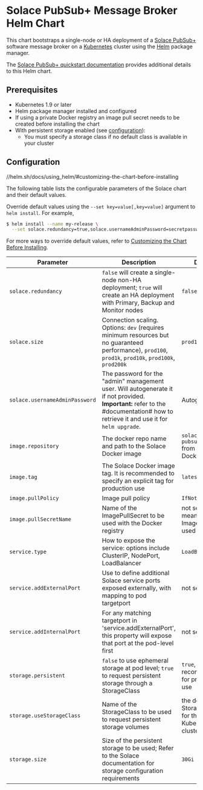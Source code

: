 # Solace PubSub+ Message Broker Helm Chart

This chart bootstraps a single-node or HA deployment of a [Solace PubSub+](https://solace.com/products/) software message broker on a [Kubernetes](http://kubernetes.io) cluster using the [Helm](https://helm.sh) package manager.

The [Solace PubSub+ quickstart documentation](https://github.com/SolaceDev/solace-kubernetes-quickstart/blob/HelmReorg/README.md) provides additional details to this Helm chart.

## Prerequisites

* Kubernetes 1.9 or later
* Helm package manager installed and configured
* If using a private Docker registry an image pull secret needs to be created before installing the chart
* With persistent storage enabled (see [configuration](#configuration)):
  * You must specify a storage class if no default class is available in your cluster

## Configuration

//helm.sh/docs/using_helm/#customizing-the-chart-before-installing

The following table lists the configurable parameters of the Solace chart and their default values.

Override default values using the `--set key=value[,key=value]` argument to `helm install`. For example,
```bash
$ helm install --name my-release \
  --set solace.redundancy=true,solace.usernameAdminPassword=secretpassword <solace-chart-location>
```

For more ways to override default values, refer to [Customizing the Chart Before Installing](//helm.sh/docs/using_helm/#customizing-the-chart-before-installing).

| Parameter                      | Description                                                                                             | Default                                                 |
| ------------------------------ | ------------------------------------------------------------------------------------------------------- | ------------------------------------------------------- |
| `solace.redundancy`            | `false` will create a single-node non-HA deployment; `true` will create an HA deployment with Primary, Backup and Monitor nodes | `false` |
| `solace.size`                  | Connection scaling. Options: `dev` (requires minimum resources but no guaranteed performance), `prod100`, `prod1k`, `prod10k`, `prod100k`, `prod200k` | `prod100` | `prod100` |
| `solace.usernameAdminPassword` | The password for the "admin" management user. Will autogenerate it if not provided. **Important:** refer to the #documentation# how to retrieve it and use it for `helm upgrade`. | Autogenerate |
| `image.repository`             | The docker repo name and path to the Solace Docker image                                                | `solace/solace-pubsub-standard` from public DockerHub   |
| `image.tag`                    | The Solace Docker image tag. It is recommended to specify an explicit tag for production use            | `latest`                                                |
| `image.pullPolicy`             | Image pull policy                                                                                       | `IfNotPresent`                                          |
| `image.pullSecretName`         | Name of the ImagePullSecret to be used with the Docker registry                                         | not set, meaning no ImagePullSecret used                |
| `service.type`                 | How to expose the service: options include ClusterIP, NodePort, LoadBalancer                            | `LoadBalancer`                                          |
| `service.addExternalPort`      | Use to define additional Solace service ports exposed externally, with mapping to pod targetport        | not set                                                 |
| `service.addInternalPort`      | For any matching targetport in 'service.addExternalPort', this property will expose that port at the pod-level first | not set                                    |
| `storage.persistent`           | `false` to use ephemeral storage at pod level; `true` to request persistent storage through a StorageClass | `true`, false is not recommended for production use  |
| `storage.useStorageClass`      | Name of the StorageClass to be used to request persistent storage volumes                               | the default StorageClass for the Kubernetes cluster |
| `storage.size`                 | Size of the persistent storage to be used; Refer to the Solace documentation for storage configuration requirements | `30Gi` |


